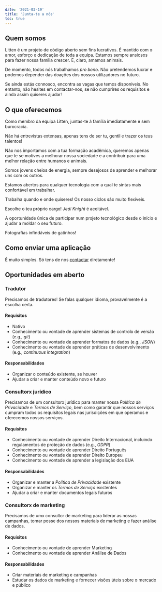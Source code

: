 ```yaml
---
date: '2021-03-19'
title: 'Junta-te a nós'
toc: true
---
```


## Quem somos

Litten é um projeto de código aberto sem fins lucrativos. É mantido com o amor, esforço e dedicação de toda a equipa. Estamos sempre ansiosos para fazer nossa família crescer. E, claro, amamos animais.

De momento, todos nós trabalhamos _pro bono_. Não pretendemos lucrar e podemos depender das doações dos nossos utilizadores no futuro.

Se ainda estás connosco, encontra as vagas que temos disponíveis. No entanto, não hesites em contactar-nos, se não cumprires os requisitos e ainda assim quiseres ajudar!

## O que oferecemos

Como membro da equipa Litten, juntas-te à família imediatamente e sem burocracia.

Não há entrevistas extensas, apenas tens de ser tu, gentil e trazer os teus talentos!

Não nos importamos com a tua formação acadêmica, queremos apenas que te se motives a melhorar nossa sociedade e a contribuir para uma melhor relação entre humanos e animais.

Somos jovens cheios de energia, sempre desejosos de aprender e melhorar uns com os outros.

Estamos abertos para qualquer tecnologia com a qual te sintas mais confortável em trabalhar.

Trabalha quando e onde quiseres! Os nosso ciclos são muito flexíveis.

Escolhe o teu próprio cargo! _Jedi Knight_ é aceitável.

A oportunidade única de participar num projeto tecnológico desde o início e ajudar a moldar o seu futuro.

Fotografias infindáveis de gatinhos!

## Como enviar uma aplicação

É muito simples. Só tens de nos [contactar][contactus] diretamente!

## Oportunidades em aberto

### Tradutor

Precisamos de tradutores! Se falas qualquer idioma, provavelmente é a escolha certa.

#### Requisitos

- Nativo
- Conhecimento ou vontade de aprender sistemas de controlo de versão (e.g., _git_)
- Conhecimento ou vontade de aprender formatos de dados (e.g., _JSON_)
- Conhecimento ou vontade de aprender práticas de desenvolvimento (e.g., _continuous integration_)

#### Responsabilidades

- Organizar o conteúdo existente, se houver
- Ajudar a criar e manter conteúdo novo e futuro

### Consultorx jurídico

Precisamos de um consultorx jurídico para manter nossa _Política de Privacidade_ e _Termos de Serviço_, bem como garantir que nossos serviços cumpram todos os requisitos legais nas jurisdições em que operamos e oferecemos nossos serviços.

#### Requisitos

- Conhecimento ou vontade de aprender Direito Internacional, incluindo regulamentos de proteção de dados (e.g., _GDPR_)
- Conhecimento ou vontade de aprender Direito Português
- Conhecimento ou vontade de aprender Direito Europeu
- Conhecimento ou vontade de aprender a legislação dos EUA

#### Responsabilidades

- Organizar e manter a _Política de Privacidade_ existente
- Organizar e manter os _Termos de Serviço_ existentes
- Ajudar a criar e manter documentos legais futuros

### Consultorx de marketing

Precisamos de umx consultor de marketing para liderar as nossas campanhas, tomar posse dos nossos materiais de marketing e fazer análise de dados.

#### Requisitos

- Conhecimento ou vontade de aprender Marketing
- Conhecimento ou vontade de aprender Análise de Dados

#### Responsabilidades

- Criar materiais de marketing e campanhas
- Estudar os dados de marketing e fornecer visões úteis sobre o mercado e público

<!-- References -->

[contactus]: /help-and-contacts
